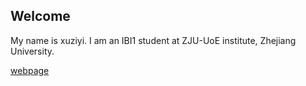 ## Welcome 

My name is xuziyi. 
I am an IBI1 student at ZJU-UoE institute, Zhejiang University.

[webpage](https://c.zju.edu.cn/) 
